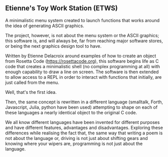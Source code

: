 ## Etienne's Toy Work Station (ETWS)

A minimalistic menu system created to launch functions that works around the idea of generating ASCII graphics.

The project, however, is not about the menu system or the ASCII graphics; this software is, and will always be, far from reaching major software stores, or being the next graphics design tool to have.

Written by Etienne Delacroix around examples of how to create an object from Rosetta Code (https://rosettacode.org), this software begins life as C code that creates a minimalistic shell (no complex programming at all) with enough capability to draw a line on screen. The software is then extended to allow access to a REPL in order to interact with functions that initially, are just called from the menu.

Well, that's the first idea.

Then, the same concept is rewritten in a different language (smalltalk, Forth, Javascript, Julia, python have been used) attempting to shape on each of these languages a nearly identical object to the original C code.

We all know different languages have been invented for different purposes and have different features, advantages and disadvantages. Exploring these differences while realising the fact that, the same way that writing a poem is not about the language or, driving is not just about shifting gears and knowing where your wipers are, programming is not just about the language.

